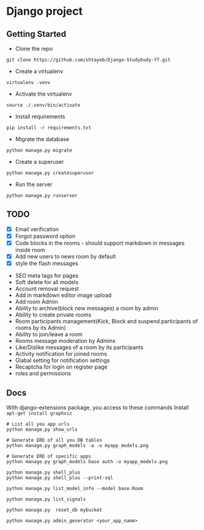 # Django project

## Getting Started

- Clone the repo

```shell
git clone https://github.com/shtayeb/Django-Studybudy-YT.git
```

- Create a virtualenv

```shell
virtualenv .venv
```

- Activate the virtualenv

```shell
source ./.venv/bin/activate
```

- Install requirements

```shell
pip install -r requirements.txt
```

- Migrate the database

```shell
python manage.py migrate
```

- Create a superuser

```shell
python manage.py createsuperuser
```

- Run the server

```shell
python manage.py runserver
```

## TODO

- [x] Email verification
- [x] Forgot password option
- [x] Code blocks in the rooms - should support markdown in messages inside room
- [x] Add new users to news room by default
- [x] style the flash messages
- SEO meta tags for pages
- Soft delete for all models
- Account removal request
- Add in markdown editor image upload
- Add room Admin
- Ability to archive(block new messages) a room by admin
- Ability to create private rooms
- Room participants management(Kick, Block and suspend participants of rooms by its Admin)
- Ability to join/leave a room
- Rooms message moderation by Admins
- Like/Dislike messages of a room by its participants
- Activity notification for joined rooms
- Glabal setting for notification settings
- Recaptcha for login on register page
- roles and permissions

## Docs

With django-extensions package, you access to these commands
Install `apt-get install graphviz`

```shell
# List all you app urls
python manage.py show_urls

# Generate ERD of all you DB tables
python manage.py graph_models -a -o myapp_models.png

# Generate ERD of specific apps
python manage.py graph_models base auth -o myapp_models.png

python manage.py shell_plus
python manage.py shell_plus --print-sql

python manage.py list_model_info --model base.Room

python manage.py list_signals

python manage.py  reset_db mybucket

python manage.py admin_generator <your_app_name>

```
